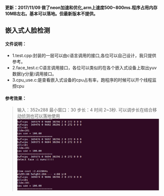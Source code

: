 #### 更新：2017/11/09 做了neon加速和优化,arm上速度500~800ms.程序占用内存10MB左右。基本可以落地。但最新版本不提供。
## 嵌入式人脸检测
  
  
#### 文件说明：
* 1.test.cpp:封装的一层可以由c语言调用的接口,各位可以自己设计，我只提供参考。
* 2.face_test.c:C语言调用接口，各位可以类似的在各个嵌入式设备上取出yuv数据(y分量)调用接口。
* 3.cpu_use.c:是查看嵌入式设备的cpu占有率，跑程序的时候可以开个线程监控cpu

#### 参考效果：
  > 输入：352x288
                                    最小窗口：30
                                    步长：4
                                     时间 2~3秒.
可以调步长在结合移动侦测也可以落地使用
![](./data/face.png)
  
